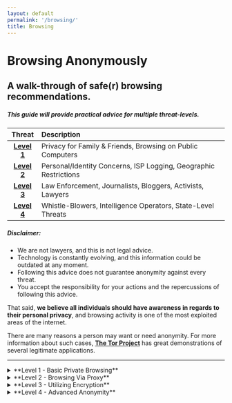 ```yaml
---
layout: default
permalink: '/browsing/'
title: Browsing
---
```

Browsing Anonymously
====================

A walk-through of safe(r) browsing recommendations.
--------------------------------------------------

##### This guide will provide practical advice for multiple threat-levels.

| Threat | Description |
|:-------:|:-----------------------------------------------------------|
| **[Level 1](#level1)** | Privacy for Family & Friends, Browsing on Public Computers|
| **[Level 2](#level2)** | Personal/Identity Concerns, ISP Logging, Geographic Restrictions|
| **[Level 3](#level3)** | Law Enforcement, Journalists, Bloggers, Activists, Lawyers|
| **[Level 4](#level4)** | Whistle-Blowers, Intelligence Operators, State-Level Threats|

##### Disclaimer:

* We are not lawyers, and this is not legal advice.
* Technology is constantly evolving, and this information could be outdated at any moment.
* Following this advice does not guarantee anonymity against every threat.
* You accept the responsibility for your actions and the repercussions of following this advice.

That said, **we believe all individuals should have awareness in regards to their personal privacy**, and browsing activity is one of the most exploited areas of the internet.

There are many reasons a person may want or need anonymity. For more information about such cases, **[The Tor Project](https://www.torproject.org/about/torusers.html.en)** has great demonstrations of several legitimate applications.

---

<details>
<summary>
**Level 1 - Basic Private Browsing**
<a class="anchor" name="level1"></a>
</summary> 

This is where most general users will be. These recommendations will only be useful against other non-technical threats. If you have any concerns about privacy that goes beyond the most basic protection, realize this level will do ZERO to protect you from a more sophisticated threat. If you're using a public terminal you'll definitely want to follow these steps.

##### Use your browser in “private” mode. 

This prevents your browser from saving a browsing history and caching any cookies or data. Once you end your session and close the browser window, all local evidence is gone.

**PLEASE REMEMBER:** *an IT admin at work, a user on your local network, an ISP, and state-level agencies can still capture packets and analyze your traffic. A majority of this traffic is unencrypted. If you care about this, escalate to a higher level.*

|Select your browser:|
|:-------|
|[Mozilla Firefox](https://support.mozilla.org/en-US/kb/private-browsing-use-firefox-without-history)|
|[Google Chrome](https://support.google.com/chrome/answer/95464?hl=en)|
|[Safari (OSX)](https://support.apple.com/kb/PH19216?locale=en_US)|
|[Safari (iPhone/iPad/iPod Touch)](https://support.apple.com/en-us/HT203036)|
|[Internet Explorer](http://windows.microsoft.com/en-us/windows7/protect-your-privacy-using-internet-explorer-9)|
|[Microsoft Edge](http://windows.microsoft.com/en-us/windows-10/browse-inprivate-in-microsoft-edge)|


##### Clear your cache, cookies, and history. 

If you forgot to browse in a private mode, or want to make sure everything is clean by your own doing, you'll need to clear the cache and history for your browser manually.

|Select your browser:|
|:-------|
|[Mozilla Firefox](https://support.mozilla.org/en-US/kb/how-clear-firefox-cache)|
|[Google Chrome](https://support.google.com/chrome/answer/95582?hl=en)|
|[Safari (OSX)](https://help.apple.com/safari/mac/9.0/#/sfri11471)|
|[Safari (iPhone/iPad/iPod Touch)](https://support.apple.com/en-us/HT201265)|
|[Internet Explorer](http://windows.microsoft.com/en-us/windows7/how-to-delete-your-browsing-history-in-internet-explorer-9)|
|[Microsoft Edge](http://windows.microsoft.com/en-us/windows-10/view-delete-browsing-history-microsoft-edge)|

> [Top <i class="fa fa-arrow-circle-up fa-lg"></i>](#top-of-page)

</details>

<details>
<summary>
**Level 2 - Browsing Via Proxy**
<a class="anchor" name="level2"></a>
</summary>

Compelling information.

> [Top <i class="fa fa-arrow-circle-up fa-lg"></i>](#top-of-page)

</details>

<details>
<summary>
**Level 3 - Utilizing Encryption**
<a class="anchor" name="level3"></a>
</summary>

Compelling information.

> [Top <i class="fa fa-arrow-circle-up fa-lg"></i>](#top-of-page)

</details>

<details>
<summary>
**Level 4 - Advanced Anonymity**
<a class="anchor" name="level4"></a>
</summary>

Compelling information.

> [Top <i class="fa fa-arrow-circle-up fa-lg"></i>](#top-of-page)

</details>